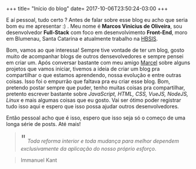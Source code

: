 +++
title= "Início do blog"
date= 2017-10-06T23:50:24-03:00
+++

E aí pessoal, tudo certo ? Antes de falar sobre esse blog eu acho que seria bom eu me apresentar :) . Meu nome é **Marcos Vinicius de Oliveira**, sou desenvolvedor **Full-Stack** com foco em desenvolvimento **Front-End**, moro em Blumenau, Santa Catarina e atualmente trabalho na [HBSIS](http://hbsis.com.br/). 

Bom, vamos ao que interessa! Sempre tive vontade de ter um blog, gosto muito de acompanhar blogs de outros densevolvedores e sempre pensei em criar um. Após conversar bastante com meu amigo [Marcel](https://marcelzanluca.com.br) sobre alguns projetos que vamos iniciar, tivemos a ideia de criar um blog pra compartilhar o que estamos aprendendo, nossa evolução e entre outras coisas. Isso foi o empurrão que faltava pra eu criar esse blog. Bom, pretendo postar sempre que puder, tenho muitas coisas pra compartilhar, pretento escrever bastante sobre *JavaScript, HTML, CSS, VueJS, NodeJS, Linux* e mais algumas coisas que eu gosto. Vai ser ótimo poder registrar tudo isso aqui e espero que isso possa ajudar outros desenvolvedores. 

Então pessoal acho que é isso, espero que isso seja só o começo de uma longa série de posts. Até mais!

> <span style="font-size:30px;font-style:bold;">"</span> *Toda reforma interior e toda mudança para melhor dependem exclusivamente da aplicação do nosso próprio esforço*. 

> Immanuel Kant